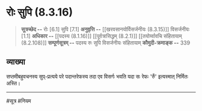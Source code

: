 # रोः सुपि (8.3.16)
> **सूत्रच्छेद --** रोः [6.1] सुपि [7.1]
> **अनुवृत्ति --** [[खरवसानयोर्विसर्जनीयः (8.3.15)]] विसर्जनीयः [1.1]
> **अधिकार --** [[पदस्य (8.1.16)]] [[पूर्वत्रासिद्धम् (8.2.1)]] [[तयोर्य्वावचि संहितायाम्  (8.2.108)]]
> **सम्पूर्णसूत्रम् --** पदस्य रुः सुपि विसर्जनीयः संहितायाम्
> **कौमुदी-क्रमाङ्क --** 339

## व्याख्या

सप्तमीबहुवचनस्य सुप्-प्रत्यये परे पदान्तरेफस्य तदा एव विसर्गः भवति यदा सः रेफः 'रुँ' इत्यस्मात् निर्मितः अस्ति।

---
#सूत्र #नियम  